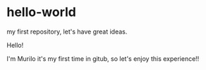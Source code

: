 # hello-world
my first repository, let's have great ideas.

Hello!

I'm Murilo it's my first time in gitub, so let's enjoy this experience!!
